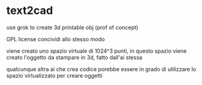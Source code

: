 # text2cad
use grok to create 3d printable obj (prof of concept)

GPL license
concividi allo stesso modo

viene creato uno spazio virtuale di 1024^3 punti, in questo spazio 
viene creato l'oggetto da stampare in 3d, fatto dall'ai stessa

qualcunque altra ai che crea codice porebbe essere in grado di ulilizzare
lo spazio virtualizzato per creare oggetti



